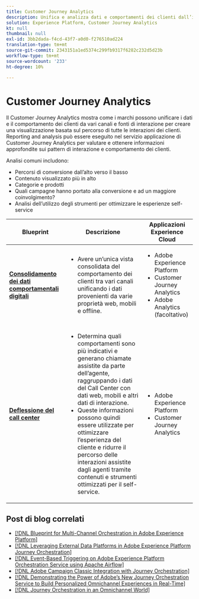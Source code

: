```yaml
---
title: Customer Journey Analytics
description: Unifica e analizza dati e comportamenti dei clienti dall’intero percorso del cliente.
solution: Experience Platform, Customer Journey Analytics
kt: null
thumbnail: null
exl-id: 3bb2dada-f4cd-43f7-a0d0-f276510ad224
translation-type: tm+mt
source-git-commit: 2343151a1ed5374c299fb9317f6282c232d5d23b
workflow-type: tm+mt
source-wordcount: '233'
ht-degree: 10%

---
```


# Customer Journey Analytics

Il Customer Journey Analytics mostra come i marchi possono unificare i dati e il comportamento dei clienti da vari canali e fonti di interazione per creare una visualizzazione basata sul percorso di tutte le interazioni dei clienti. Reporting and analysis può essere eseguito nel servizio applicazione di Customer Journey Analytics per valutare e ottenere informazioni approfondite sui pattern di interazione e comportamento dei clienti.

Analisi comuni includono:

* Percorsi di conversione dall’alto verso il basso
* Contenuto visualizzato più in alto
* Categorie e prodotti
* Quali campagne hanno portato alla conversione e ad un maggiore coinvolgimento?
* Analisi dell’utilizzo degli strumenti per ottimizzare le esperienze self-service

| Blueprint | Descrizione | Applicazioni Experience Cloud |
|---|---|---|
| **[Consolidamento dei dati comportamentali digitali](digital-behavioral-data-consolidation.md)** | <ul><li>Avere un’unica vista consolidata del comportamento dei clienti tra vari canali unificando i dati provenienti da varie proprietà web, mobili e offline.</li></ul> | <ul><li>Adobe Experience Platform</li><li>Customer Journey Analytics</li><li>Adobe Analytics (facoltativo)</li></ul> |
| **[Deflessione del call center](call-deflect.md)** | <ul><li>Determina quali comportamenti sono più indicativi e generano chiamate assistite da parte dell’agente, raggruppando i dati del Call Center con dati web, mobili e altri dati di interazione.</li><li>Queste informazioni possono quindi essere utilizzate per ottimizzare l’esperienza del cliente e ridurre il percorso delle interazioni assistite dagli agenti tramite contenuti e strumenti ottimizzati per il self-service.  </li></ul> | <ul><li>Adobe Experience Platform</li><li>Customer Journey Analytics</li> |

## Post di blog correlati

* [[!DNL Blueprint for Multi-Channel Orchestration in Adobe Experience Platform]](https://medium.com/adobetech/blueprint-for-multi-channel-orchestration-in-adobe-experience-platform-c68317e94184)
* [[!DNL Leveraging External Data Platforms in Adobe Experience Platform Journey Orchestration]](https://medium.com/adobetech/leveraging-external-data-platforms-in-adobe-experience-platform-journey-orchestration-54fc6134fe17)
* [[!DNL Event-Based Triggering on Adobe Experience Platform Orchestration Service using Apache Airflow]](https://medium.com/adobetech/event-based-triggering-on-adobe-experience-platform-orchestration-service-using-apache-airflow-8607b28251f1)
* [[!DNL Adobe Campaign Classic Integration with Journey Orchestration]](https://medium.com/adobetech/adobe-campaign-classic-integration-with-journey-orchestration-ae577653281)
* [[!DNL Demonstrating the Power of Adobe’s New Journey Orchestration Service to Build Personalized Omnichannel Experiences in Real-Time]](https://medium.com/adobetech/demonstrating-the-power-of-adobes-new-journey-orchestration-service-to-build-personalized-aa60d88cd34)
* [[!DNL Journey Orchestration in an Omnichannel World]](https://medium.com/adobetech/journey-orchestration-in-an-omnichannel-world-3a2d32d556d9)
